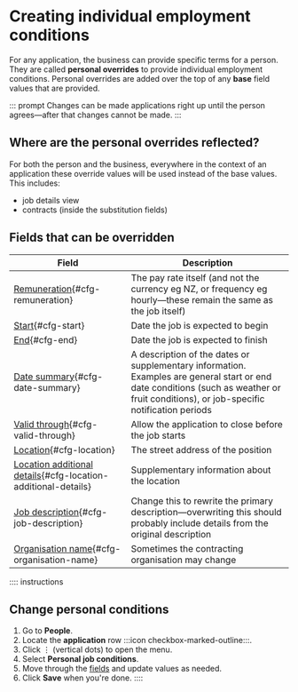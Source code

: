 # Creating individual employment conditions

For any application, the business can provide specific terms for a person. They are called **personal overrides** to
provide individual employment conditions. Personal overrides are added over the top of any **base** field values that
are
provided.

::: prompt
Changes can be made applications right up until the person agrees—after that changes cannot be made.
:::

## Where are the personal overrides reflected?

For both the person and the business, everywhere in the context of an application these override values will be used
instead of the base values. This includes:

* job details view
* contracts (inside the substitution fields)

## Fields that can be overridden

| **Field**                                                                                         | **Description**                                                                                                                                                                        |
|---------------------------------------------------------------------------------------------------|----------------------------------------------------------------------------------------------------------------------------------------------------------------------------------------|
| [Remuneration](#cfg-remuneration){#cfg-remuneration}                                              | The pay rate itself (and not the currency eg NZ, or frequency eg hourly—these remain the same as the job itself)                                                                       |
| [Start](#cfg-start){#cfg-start}                                                                   | Date the job is expected to begin                                                                                                                                                      |
| [End](#cfg-end){#cfg-end}                                                                         | Date the job is expected to finish                                                                                                                                                     |
| [Date summary](#cfg-date-summary){#cfg-date-summary}                                              | A description of the dates or supplementary information. Examples are general start or end date conditions (such as weather or fruit conditions), or job-specific notification periods |
| [Valid through](#cfg-valid-through){#cfg-valid-through}                                           | Allow the application to close before the job starts                                                                                                                                   |
| [Location](#cfg-location){#cfg-location}                                                          | The street address of the position                                                                                                                                                     |
| [Location additional details](#cfg-location-additional-details){#cfg-location-additional-details} | Supplementary information about the location                                                                                                                                           |
| [Job description](#cfg-job-description){#cfg-job-description}                                     | Change this to rewrite the primary description—overwriting this should probably include details from the original description                                                          |
| [Organisation name](#cfg-organisation-name){#cfg-organisation-name}                               | Sometimes the contracting organisation may change                                                                                                                                      |

:::: instructions
## Change personal conditions

1. Go to **People**.
2. Locate the **application** row :::icon checkbox-marked-outline:::.
3. Click &vellip; (vertical dots) to open the menu.
4. Select **Personal job conditions**.
5. Move through the [fields](#fields-that-can-be-overridden) and update values as needed.
4. Click **Save** when you're done.
::::
